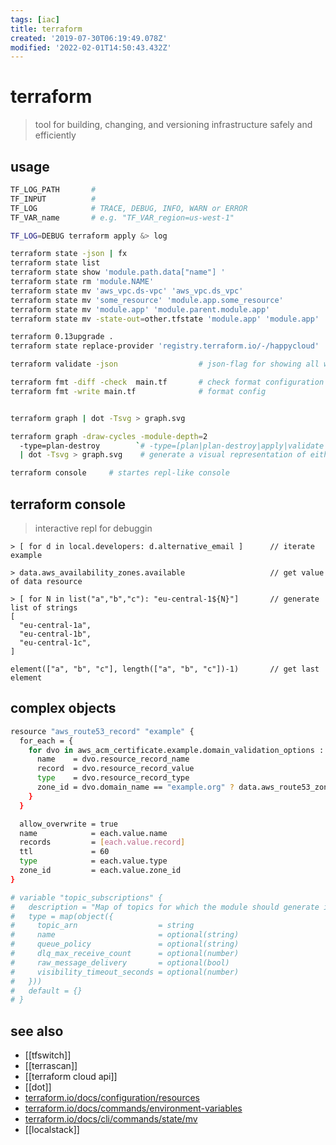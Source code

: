 ```yaml
---
tags: [iac]
title: terraform
created: '2019-07-30T06:19:49.078Z'
modified: '2022-02-01T14:50:43.432Z'
---
```


# terraform

> tool for building, changing, and versioning infrastructure safely and efficiently

## usage

```sh
TF_LOG_PATH       #
TF_INPUT          #
TF_LOG            # TRACE, DEBUG, INFO, WARN or ERROR
TF_VAR_name       # e.g. "TF_VAR_region=us-west-1"

TF_LOG=DEBUG terraform apply &> log
```

```sh
terraform state -json | fx                                              # print whole state as json
terraform state list                                                    # check state
terraform state show 'module.path.data["name"] '                        # show state of resource
terraform state rm 'module.NAME'                                        # removes all associatd with module.Name
terraform state mv 'aws_vpc.ds-vpc' 'aws_vpc.ds_vpc'                    # rename resource
terraform state mv 'some_resource' 'module.app.some_resource'           # moves resource into module
terraform state mv 'module.app' 'module.parent.module.app'              # move module insid other module
terraform state mv -state-out=other.tfstate 'module.app' 'module.app'   # move module to other state

terraform 0.13upgrade .
terraform state replace-provider 'registry.terraform.io/-/happycloud' 'terraform.example.com/awesomecorp/happycloud'  # after upgrade to 0.13

terraform validate -json                  # json-flag for showing all warnings, and where

terraform fmt -diff -check  main.tf       # check format configuration
terraform fmt -write main.tf              # format config


terraform graph | dot -Tsvg > graph.svg

terraform graph -draw-cycles -module-depth=2 
  -type=plan-destroy        `# -type=[plan|plan-destroy|apply|validate|input|refresh]` \
  | dot -Tsvg > graph.svg    # generate a visual representation of either a configuration or execution plan

terraform console     # startes repl-like console                               
```

## terraform console

> interactive repl for debuggin

```
> [ for d in local.developers: d.alternative_email ]      // iterate example

> data.aws_availability_zones.available                   // get value of data resource

> [ for N in list("a","b","c"): "eu-central-1${N}"]       // generate list of strings
[
  "eu-central-1a",
  "eu-central-1b",
  "eu-central-1c",
]

element(["a", "b", "c"], length(["a", "b", "c"])-1)       // get last element

```

## complex objects
```sh
resource "aws_route53_record" "example" {
  for_each = {
    for dvo in aws_acm_certificate.example.domain_validation_options : dvo.domain_name => {
      name    = dvo.resource_record_name
      record  = dvo.resource_record_value
      type    = dvo.resource_record_type
      zone_id = dvo.domain_name == "example.org" ? data.aws_route53_zone.example_org.zone_id : data.aws_route53_zone.example_com.zone_id
    }
  }

  allow_overwrite = true
  name            = each.value.name
  records         = [each.value.record]
  ttl             = 60
  type            = each.value.type
  zone_id         = each.value.zone_id
}

# variable "topic_subscriptions" {
#   description = "Map of topics for which the module should generate input queues including DLQ and subscriptions"
#   type = map(object({
#     topic_arn                  = string
#     name                       = optional(string)
#     queue_policy               = optional(string)
#     dlq_max_receive_count      = optional(number)
#     raw_message_delivery       = optional(bool)
#     visibility_timeout_seconds = optional(number)
#   }))
#   default = {}
# }

```

## see also

- [[tfswitch]]
- [[terrascan]]
- [[terraform cloud api]]
- [[dot]]
- [terraform.io/docs/configuration/resources](https://www.terraform.io/docs/configuration/resources.html#syntax)
- [terraform.io/docs/commands/environment-variables](https://www.terraform.io/docs/commands/environment-variables.html)
- [terraform.io/docs/cli/commands/state/mv](https://www.terraform.io/docs/cli/commands/state/mv.html)
- [[localstack]]
